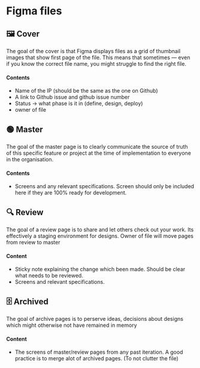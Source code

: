# Figma files

## 🖼️ Cover
The goal of the cover is that Figma displays files as a grid of thumbnail images that show first page of the file. This means that sometimes — even if you know the correct file name, you might struggle to find the right file.

#### Contents
- Name of the IP (should be the same as the one on Github)
- A link to Github issue and github issue number 
- Status -> what phase is it in (define, design, deploy)
- owner of file

## 🟢 Master
The goal of the master page is to clearly communicate the source of truth of this specific feature or project at the time of implementation to everyone in the organisation.

#### Contents
- Screens and any relevant specifications. Screen should only be included here if they are 100% ready for development.

## 🔍 Review
The goal of a review page is to share and let others check out your work. Its effectively a staging environment for designs. Owner of file will move pages from review to master

#### Content
- Sticky note explaining the change which been made. Should be clear what needs to be reviewed.
- Screens and relevant specifications. 

## 🗄️ Archived
The goal of archive pages is to perserve ideas, decisions about designs which might otherwise not have remained in memory

#### Content
- The screens of master/review pages from any past iteration. A good practice is to merge alot of archived pages. (To not clutter the file)
